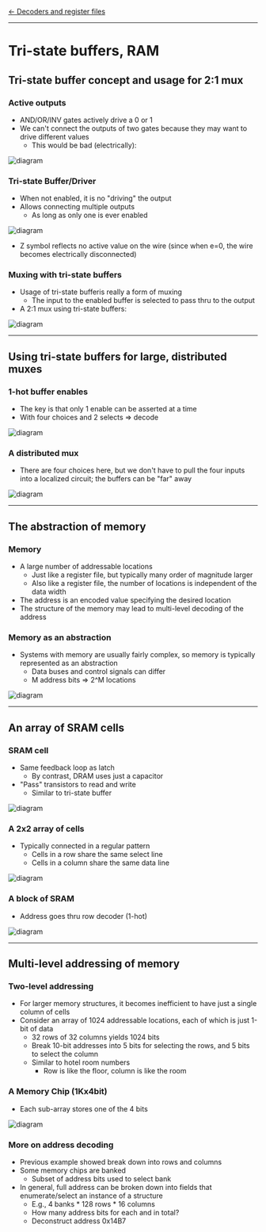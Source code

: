 [\<- Decoders and register files](23.md)

---

# Tri-state buffers, RAM

## Tri-state buffer concept and usage for 2:1 mux

### Active outputs

- AND/OR/INV gates actively drive a 0 or 1
- We can't connect the outputs of two gates because they may want to drive different values
	- This would be bad (electrically):

![diagram](24.1.png)

### Tri-state Buffer/Driver

- When not enabled, it is no "driving" the output
- Allows connecting multiple outputs
	- As long as only one is ever enabled

![diagram](24.2.png)

- Z symbol reflects no active value on the wire (since when e=0, the wire becomes electrically disconnected)

### Muxing with tri-state buffers

- Usage of tri-state bufferis really a form of muxing
	- The input to the enabled buffer is selected to pass thru to the output
- A 2:1 mux using tri-state buffers:

![diagram](24.3.png)

---

## Using tri-state buffers for large, distributed muxes

### 1-hot buffer enables

- The key is that only 1 enable can be asserted at a time
- With four choices and 2 selects => decode

![diagram](24.4.png)

### A distributed mux

- There are four choices here, but we don't have to pull the four inputs into a localized circuit; the buffers can be "far" away

![diagram](24.5.png)

---

## The abstraction of memory

### Memory

- A large number of addressable locations
	- Just like a register file, but typically many order of magnitude larger
	- Also like a register file, the number of locations is independent of the data width
- The address is an encoded value specifying the desired location
- The structure of the memory may lead to multi-level decoding of the address

### Memory as an abstraction

- Systems with memory are usually fairly complex, so memory is typically represented as an abstraction
	- Data buses and control signals can differ
	- M address bits => 2^M locations

![diagram](24.6.png)

---

## An array of SRAM cells

### SRAM cell

- Same feedback loop as latch
	- By contrast, DRAM uses just a capacitor
- "Pass" transistors to read and write
	- Similar to tri-state buffer

![diagram](24.7.png)

### A 2x2 array of cells

- Typically connected in a regular pattern
	- Cells in a row share the same select line
	- Cells in a column share the same data line

![diagram](24.8.png)

### A block of SRAM

- Address goes thru row decoder (1-hot)

![diagram](24.9.png)

---

## Multi-level addressing of memory

### Two-level addressing

- For larger memory structures, it becomes inefficient to have just a single column of cells
- Consider an array of 1024 addressable locations, each of which is just 1-bit of data
	- 32 rows of 32 columns yields 1024 bits
	- Break 10-bit addresses into 5 bits for selecting the rows, and 5 bits to select the column
	- Similar to hotel room numbers
		- Row is like the floor, column is like the room

### A Memory Chip (1Kx4bit)

- Each sub-array stores one of the 4 bits

![diagram](24.10.png)

### More on address decoding

- Previous example showed break down into rows and columns
- Some memory chips are banked
	- Subset of address bits used to select bank
- In general, full address can be broken down into fields that enumerate/select an instance of a structure
	- E.g., 4 banks \* 128 rows \* 16 columns
	- How many address bits for each and in total?
	- Deconstruct address 0x14B7
